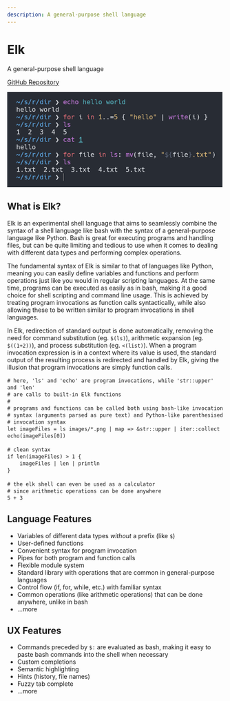 ```yaml
---
description: A general-purpose shell language
---
```


# Elk

A general-purpose shell language

[GitHub Repository](https://github.com/PaddiM8/elk)

<img src="/preview.png" width=500 alt="preview">

## What is Elk?

Elk is an experimental shell language that aims to seamlessly combine the
syntax of a shell language like bash with the syntax of a general-purpose
language like Python. Bash is great for executing programs and handling files,
but can be quite limiting and tedious to use when it comes to dealing with
different data types and performing complex operations.

The fundamental syntax of Elk is similar to that of languages like Python,
meaning you can easily define variables and functions and perform operations
just like you would in regular scripting languages. At the same time, programs
can be executed as easily as in bash, making it a good choice for shell
scripting and command line usage. This is achieved by treating program
invocations as function calls syntactically, while also allowing these to be
written similar to program invocations in shell languages.

In Elk, redirection of standard output is done automatically, removing the need
for command substitution (eg. `$(ls)`), arithmetic expansion (eg. `$((1+2))`),
and process substitution (eg. `<(list)`). When a program invocation expression
is in a context where its value is used, the standard output of the resulting
process is redirected and handled by Elk, giving the illusion that program
invocations are simply function calls.

```elk
# here, 'ls' and 'echo' are program invocations, while 'str::upper' and 'len'
# are calls to built-in Elk functions
#
# programs and functions can be called both using bash-like invocation
# syntax (arguments parsed as pure text) and Python-like parenthesised
# invocation syntax
let imageFiles = ls images/*.png | map => &str::upper | iter::collect
echo(imageFiles[0])

# clean syntax
if len(imageFiles) > 1 {
    imageFiles | len | println
}

# the elk shell can even be used as a calculator
# since arithmetic operations can be done anywhere
5 + 3
```

## Language Features

* Variables of different data types _without_ a prefix (like `$`)
* User-defined functions
* Convenient syntax for program invocation
* Pipes for both program and function calls
* Flexible module system
* Standard library with operations that are common in general-purpose languages
* Control flow (if, for, while, etc.) with familiar syntax
* Common operations (like arithmetic operations) that can be done anywhere,
unlike in bash
* ...more

## UX Features

* Commands preceded by `$:` are evaluated as bash, making it easy to paste bash
  commands into the shell when necessary
* Custom completions
* Semantic highlighting
* Hints (history, file names)
* Fuzzy tab complete
* ...more
